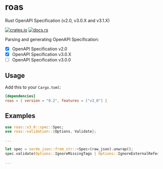 # roas

Rust OpenAPI Specification (v2.0, v3.0.X and v3.1.X)

[![crates.io](https://img.shields.io/crates/v/roas.svg)](https://crates.io/crates/roas)
[![docs.rs](https://docs.rs/roas/badge.svg)](https://docs.rs/roas)

Parsing and generating OpenAPI Specification:

* [x] OpenAPI Specification v2.0
* [x] OpenAPI Specification v3.0.X
* [ ] OpenAPI Specification v3.0.0

## Usage

Add this to your `Cargo.toml`:

```toml
[dependencies]
roas = { version = "0.2", features = ["v3_0"] } 
```

## Examples

```rust
use roas::v3_0::spec::Spec;
use roas::validation::{Options, Validate};

...

let spec = serde_json::from_str::<Spec>(raw_json).unwrap();
spec.validate(Options::IgnoreMissingTags | Options::IgnoreExternalReferences).unwrap();

...

```

